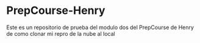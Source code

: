 # PrepCourse-Henry
Este es un repositorio de prueba del modulo dos del PrepCourse de Henry de como clonar mi repro de la nube al local

